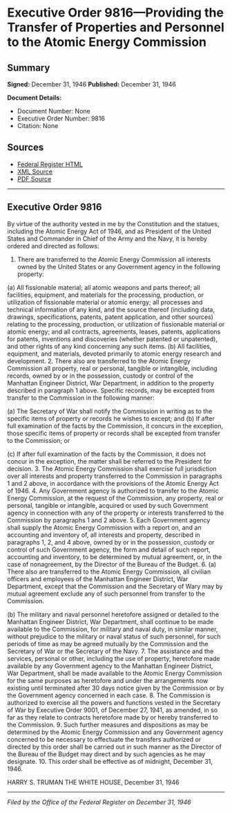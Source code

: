 # Executive Order 9816—Providing the Transfer of Properties and Personnel to the Atomic Energy Commission

## Summary

**Signed:** December 31, 1946
**Published:** December 31, 1946

**Document Details:**
- Document Number: None
- Executive Order Number: 9816
- Citation: None

## Sources
- [Federal Register HTML](https://www.presidency.ucsb.edu/documents/executive-order-9816-providing-the-transfer-properties-and-personnel-the-atomic-energy)
- [XML Source](None)
- [PDF Source](None)

---

## Executive Order 9816

By virtue of the authority vested in me by the Constitution and the statues, including the Atomic Energy Act of 1946, and as President of the United States and Commander in Chief of the Army and the Navy, it is hereby ordered and directed as follows:
1. There are transferred to the Atomic Energy Commission all interests owned by the United States or any Government agency in the following property:

(a) All fissionable material; all atomic weapons and parts thereof; all facilities, equipment, and materials for the processing, production, or utilization of fissionable material or atomic energy; all processes and technical information of any kind, and the source thereof (including data, drawings, specifications, patents, patent application, and other sources) relating to the processing, production, or utilization of fissionable material or atomic energy; and all contracts, agreements, leases, patents, applications for patents, inventions and discoveries (whether patented or unpatented), and other rights of any kind concerning any such items.
(b) All facilities, equipment, and materials, devoted primarily to atomic energy research and development.
2. There also are transferred to the Atomic Energy Commission all property, real or personal, tangible or intangible, including records, owned by or in the possession, custody or control of the Manhattan Engineer District, War Department, in addition to the property described in paragraph 1 above. Specific records, may be excepted from transfer to the Commission in the following manner:

(a) The Secretary of War shall notify the Commission in writing as to the specific items of property or records he wishes to except; and
(b) If after full examination of the facts by the Commission, it concurs in the exception, those specific items of property or records shall be excepted from transfer to the Commission; or

(c) If after full examination of the facts by the Commission, it does not concur in the exception, the matter shall be referred to the President for decision.
3. The Atomic Energy Commission shall exercise full jurisdiction over all interests and property transferred to the Commission in paragraphs 1 and 2 above, in accordance with the provisions of the Atomic Energy Act of 1946.
4. Any Government agency is authorized to transfer to the Atomic Energy Commission, at the request of the Commission, any property, real or personal, tangible or intangible, acquired or used by such Government agency in connection with any of the property or interests transferred to the Commission by paragraphs 1 and 2 above.
5. Each Government agency shall supply the Atomic Energy Commission with a report on, and an accounting and inventory of, all interests and property, described in paragraphs 1, 2, and 4 above, owned by or in the possession, custody or control of such Government agency, the form and detail of such report, accounting and inventory, to be determined by mutual agreement, or, in the case of nonagreement, by the Director of the Bureau of the Budget.
6. (a) There also are transferred to the Atomic Energy Commission, all civilian officers and employees of the Manhattan Engineer District, War Department, except that the Commission and the Secretary of Wary may by mutual agreement exclude any of such personnel from transfer to the Commission.

(b) The military and naval personnel heretofore assigned or detailed to the Manhattan Engineer District, War Department, shall continue to be made available to the Commission, for military and naval duty, in similar manner, without prejudice to the military or naval status of such personnel, for such periods of time as may be agreed mutually by the Commission and the Secretary of War or the Secretary of the Navy.
7. The assistance and the services, personal or other, including the use of property, heretofore made available by any Government agency to the Manhattan Engineer District, War Department, shall be made available to the Atomic Energy Commission for the same purposes as heretofore and under the arrangements now existing until terminated after 30 days notice given by the Commission or by the Government agency concerned in each case.
8. The Commission is authorized to exercise all the powers and functions vested in the Secretary of War by Executive Order 9001, of December 27, 1941, as amended, in so far as they relate to contracts heretofore made by or hereby transferred to the Commission.
9. Such further measures and dispositions as may be determined by the Atomic Energy Commission and any Government agency concerned to be necessary to effectuate the transfers authorized or directed by this order shall be carried out in such manner as the Director of the Bureau of the Budget may direct and by such agencies as he may designate.
10. This order shall be effective as of midnight, December 31, 1946.

HARRY S. TRUMAN
THE WHITE HOUSE,
December 31, 1946

---

*Filed by the Office of the Federal Register on December 31, 1946*
